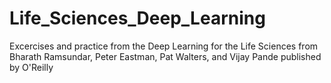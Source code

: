 # Life_Sciences_Deep_Learning
Excercises and practice from the Deep Learning for the Life Sciences from  Bharath Ramsundar, Peter Eastman, Pat Walters, and Vijay Pande published by O'Reilly
